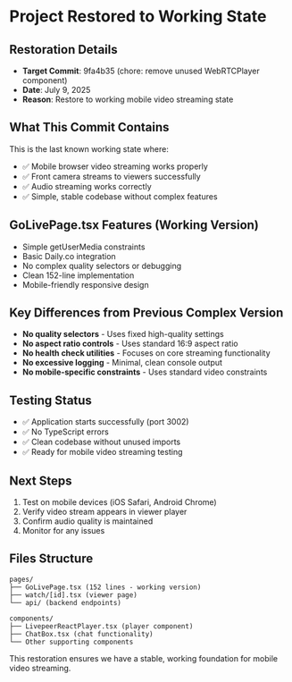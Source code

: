 # Project Restored to Working State

## Restoration Details
- **Target Commit**: 9fa4b35 (chore: remove unused WebRTCPlayer component)
- **Date**: July 9, 2025
- **Reason**: Restore to working mobile video streaming state

## What This Commit Contains
This is the last known working state where:
- ✅ Mobile browser video streaming works properly
- ✅ Front camera streams to viewers successfully
- ✅ Audio streaming works correctly
- ✅ Simple, stable codebase without complex features

## GoLivePage.tsx Features (Working Version)
- Simple getUserMedia constraints
- Basic Daily.co integration
- No complex quality selectors or debugging
- Clean 152-line implementation
- Mobile-friendly responsive design

## Key Differences from Previous Complex Version
- **No quality selectors** - Uses fixed high-quality settings
- **No aspect ratio controls** - Uses standard 16:9 aspect ratio
- **No health check utilities** - Focuses on core streaming functionality
- **No excessive logging** - Minimal, clean console output
- **No mobile-specific constraints** - Uses standard video constraints

## Testing Status
- ✅ Application starts successfully (port 3002)
- ✅ No TypeScript errors
- ✅ Clean codebase without unused imports
- ✅ Ready for mobile video streaming testing

## Next Steps
1. Test on mobile devices (iOS Safari, Android Chrome)
2. Verify video stream appears in viewer player
3. Confirm audio quality is maintained
4. Monitor for any issues

## Files Structure
```
pages/
├── GoLivePage.tsx (152 lines - working version)
├── watch/[id].tsx (viewer page)
└── api/ (backend endpoints)

components/
├── LivepeerReactPlayer.tsx (player component)
├── ChatBox.tsx (chat functionality)
└── Other supporting components
```

This restoration ensures we have a stable, working foundation for mobile video streaming.
